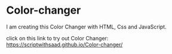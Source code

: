 # Color-changer
I am creating this Color Changer with HTML, Css and JavaScript.

click on this link to try out Color Changer:
https://scriptwithsaad.github.io/Color-changer/
